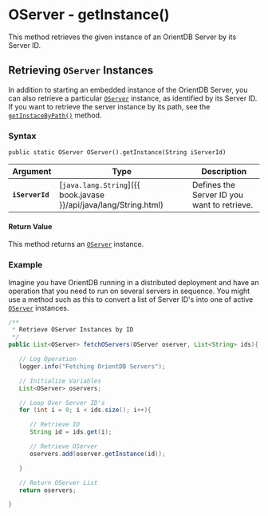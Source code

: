 
# OServer - getInstance()

This method retrieves the given instance of an OrientDB Server by its Server ID.

## Retrieving `OServer` Instances

In addition to starting an embedded instance of the OrientDB Server, you can also retrieve a particular [`OServer`](../OServer.md) instance, as identified by its Server ID.  If you want to retrieve the server instance by its path, see the [`getInstaceByPath()`](getInstanceByPath.md) method.

### Syntax

```
public static OServer OServer().getInstance(String iServerId)
```

| Argument | Type | Description |
|---|---|---|
| **`iServerId`** | [`java.lang.String`]({{ book.javase }}/api/java/lang/String.html) | Defines the Server ID you want to retrieve. |

#### Return Value

This method returns an [`OServer`](../OServer.md) instance.

### Example

Imagine you have OrientDB running in a distributed deployment and have an operation that you need to run on several servers in sequence.  You might use a method such as this to convert a list of Server ID's into one of active [`OServer`](../OServer.md) instances.

```java
/**
 * Retrieve OServer Instances by ID
 */
public List<OServer> fetchOServers(OServer oserver, List<String> ids){

   // Log Operation
   logger.info("Fetching OrientDB Servers");

   // Initialize Variables
   List<OServer> oservers;

   // Loop Over Server ID's
   for (int i = 0; i < ids.size(); i++){

      // Retrieve ID
      String id = ids.get(i);

	  // Retrieve OServer
	  oservers.add(oserver.getInstance(id));

   }

   // Return OServer List
   return oservers;

}
```
